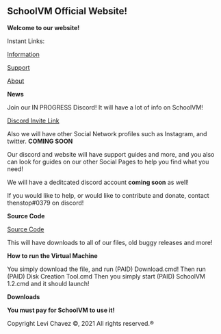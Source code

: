 ## SchoolVM Official Website!

**Welcome to our website!**


Instant Links:

[Information](downloads.md)

[Support](support.md)

[About](about.md)

**News**

Join our IN PROGRESS Discord! It will have a lot of info on SchoolVM!

[Discord Invite Link](https://discord.gg/invite/24BzCrzJPH)

Also we will have other Social Network profiles such as Instagram, and twitter. **COMING SOON**

Our discord and website will have support guides and more, and you also can look for guides on our other Social Pages to help you find what you need!

We will have a deditcated discord account **coming soon** as well!

If you would like to help, or would like to contribute and donate, contact thenstop#0379 on discord!

**Source Code**

[Source Code](https://github.com/schoolvm/schoolvm/releases/)

This will have downloads to all of our files, old buggy releases and more!

**How to run the Virtual Machine**

You simply download the file, and run (PAID) Download.cmd!
Then run (PAID) Disk Creation Tool.cmd
Then you simply start (PAID) SchoolVM 1.2.cmd and it should launch!

**Downloads**

**You must pay for SchoolVM to use it!**

Copyright Levi Chavez ©, 2021 All rights reserved.®
